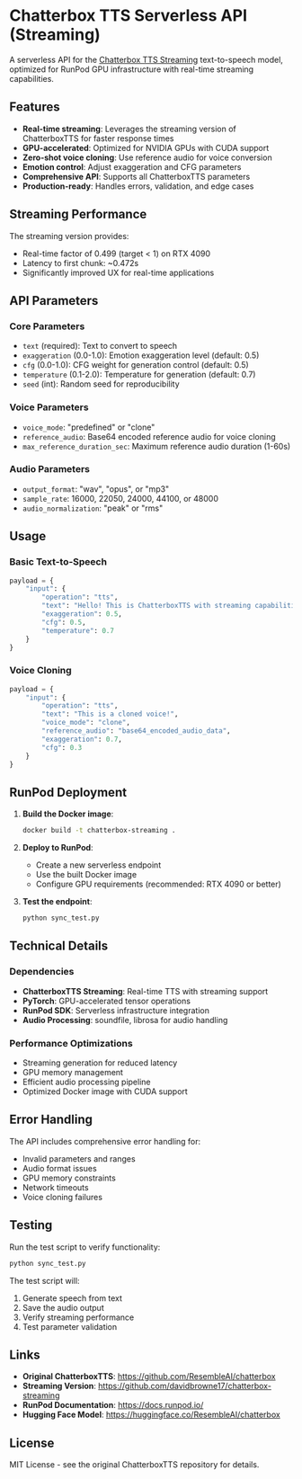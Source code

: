 # Chatterbox TTS Serverless API (Streaming)

A serverless API for the [Chatterbox TTS Streaming](https://github.com/davidbrowne17/chatterbox-streaming) text-to-speech model, optimized for RunPod GPU infrastructure with real-time streaming capabilities.

## Features

- **Real-time streaming**: Leverages the streaming version of ChatterboxTTS for faster response times
- **GPU-accelerated**: Optimized for NVIDIA GPUs with CUDA support
- **Zero-shot voice cloning**: Use reference audio for voice conversion
- **Emotion control**: Adjust exaggeration and CFG parameters
- **Comprehensive API**: Supports all ChatterboxTTS parameters
- **Production-ready**: Handles errors, validation, and edge cases

## Streaming Performance

The streaming version provides:
- Real-time factor of 0.499 (target < 1) on RTX 4090
- Latency to first chunk: ~0.472s
- Significantly improved UX for real-time applications

## API Parameters

### Core Parameters
- `text` (required): Text to convert to speech
- `exaggeration` (0.0-1.0): Emotion exaggeration level (default: 0.5)
- `cfg` (0.0-1.0): CFG weight for generation control (default: 0.5) 
- `temperature` (0.1-2.0): Temperature for generation (default: 0.7)
- `seed` (int): Random seed for reproducibility

### Voice Parameters
- `voice_mode`: "predefined" or "clone"
- `reference_audio`: Base64 encoded reference audio for voice cloning
- `max_reference_duration_sec`: Maximum reference audio duration (1-60s)

### Audio Parameters
- `output_format`: "wav", "opus", or "mp3"
- `sample_rate`: 16000, 22050, 24000, 44100, or 48000
- `audio_normalization`: "peak" or "rms"

## Usage

### Basic Text-to-Speech
```python
payload = {
    "input": {
        "operation": "tts",
        "text": "Hello! This is ChatterboxTTS with streaming capabilities.",
        "exaggeration": 0.5,
        "cfg": 0.5,
        "temperature": 0.7
    }
}
```

### Voice Cloning
```python
payload = {
    "input": {
        "operation": "tts",
        "text": "This is a cloned voice!",
        "voice_mode": "clone",
        "reference_audio": "base64_encoded_audio_data",
        "exaggeration": 0.7,
        "cfg": 0.3
    }
}
```

## RunPod Deployment

1. **Build the Docker image**:
   ```bash
   docker build -t chatterbox-streaming .
   ```

2. **Deploy to RunPod**:
   - Create a new serverless endpoint
   - Use the built Docker image
   - Configure GPU requirements (recommended: RTX 4090 or better)

3. **Test the endpoint**:
   ```bash
   python sync_test.py
   ```

## Technical Details

### Dependencies
- **ChatterboxTTS Streaming**: Real-time TTS with streaming support
- **PyTorch**: GPU-accelerated tensor operations
- **RunPod SDK**: Serverless infrastructure integration
- **Audio Processing**: soundfile, librosa for audio handling

### Performance Optimizations
- Streaming generation for reduced latency
- GPU memory management
- Efficient audio processing pipeline
- Optimized Docker image with CUDA support

## Error Handling

The API includes comprehensive error handling for:
- Invalid parameters and ranges
- Audio format issues
- GPU memory constraints
- Network timeouts
- Voice cloning failures

## Testing

Run the test script to verify functionality:
```bash
python sync_test.py
```

The test script will:
1. Generate speech from text
2. Save the audio output
3. Verify streaming performance
4. Test parameter validation

## Links

- **Original ChatterboxTTS**: https://github.com/ResembleAI/chatterbox
- **Streaming Version**: https://github.com/davidbrowne17/chatterbox-streaming  
- **RunPod Documentation**: https://docs.runpod.io/
- **Hugging Face Model**: https://huggingface.co/ResembleAI/chatterbox

## License

MIT License - see the original ChatterboxTTS repository for details. 